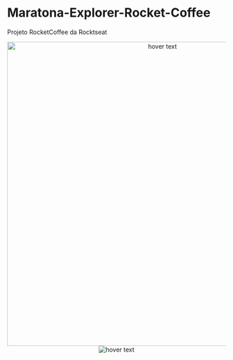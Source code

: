 # Maratona-Explorer-Rocket-Coffee

Projeto RocketCoffee da Rocktseat


<p align = "center">
  <img src="![rocketcoffee](https://user-images.githubusercontent.com/97231470/183439042-773327c3-a571-4e09-a581-323b7f69b3c2.png)
" width="700px" height="700px" title="hover text">
  <img src="![rocketcoffeemobile](https://user-images.githubusercontent.com/97231470/183439306-0afeb93c-2aaf-4711-9cf4-c781e00cfe39.png)
  " title="hover text">
</p>
